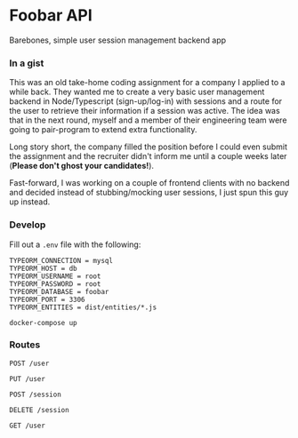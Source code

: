 
# Foobar API #
Barebones, simple user session management backend app

### In a gist ###
This was an old take-home coding assignment for a company I applied to a while back. They wanted me to create a very basic user management backend in Node/Typescript (sign-up/log-in) with sessions and a route for the user to retrieve their information if a session was active. The idea was that in the next round, myself and a member of their engineering team were going to pair-program to extend extra functionality.

Long story short, the company filled the position before I could even submit the assignment and the recruiter didn't inform me until a couple weeks later (**Please don't ghost your candidates!**).

Fast-forward, I was working on a couple of frontend clients with no backend and decided instead of stubbing/mocking user sessions, I just spun this guy up instead.

### Develop ###
Fill out a `.env` file with the following:
```
TYPEORM_CONNECTION = mysql
TYPEORM_HOST = db
TYPEORM_USERNAME = root
TYPEORM_PASSWORD = root
TYPEORM_DATABASE = foobar
TYPEORM_PORT = 3306
TYPEORM_ENTITIES = dist/entities/*.js
```
`docker-compose up`

### Routes ###
`POST /user`

`PUT /user`

`POST /session`

`DELETE /session`

`GET /user`

